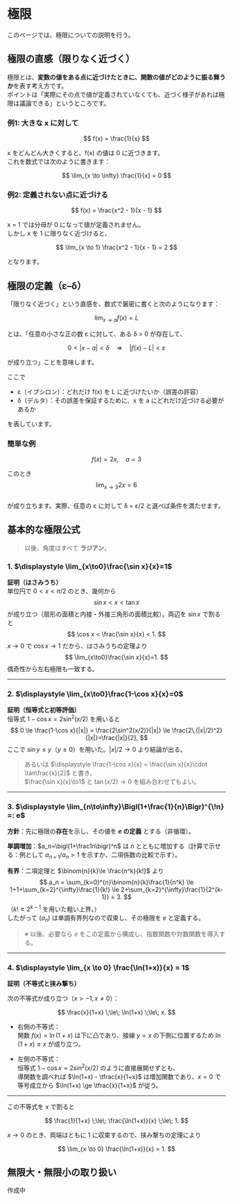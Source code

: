 # 極限

このページでは、極限についての説明を行う。

## 極限の直感（限りなく近づく）

極限とは、**変数の値をある点に近づけたときに、関数の値がどのように振る舞うか**を表す考え方です。  
ポイントは「実際にその点で値が定義されていなくても、近づく様子があれば極限は議論できる」というところです。

### 例1: 大きな x に対して
$$
f(x) = \frac{1}{x}
$$

x をどんどん大きくすると、f(x) の値は 0 に近づきます。  
これを数式では次のように書きます：

$$
\lim_{x \to \infty} \frac{1}{x} = 0
$$

### 例2: 定義されない点に近づける
$$
f(x) = \frac{x^2 - 1}{x - 1}
$$

x = 1 では分母が 0 になって値が定義されません。  
しかし x を 1 に限りなく近づけると、

$$
\lim_{x \to 1} \frac{x^2 - 1}{x - 1} = 2
$$

となります。

## 極限の定義（ε–δ）

「限りなく近づく」という直感を、数式で厳密に書くと次のようになります：

$$
\lim_{x \to a} f(x) = L
$$

とは、「任意の小さな正の数 ε に対して、ある δ > 0 が存在して、

$$
0 < |x - a| < \delta \quad \Rightarrow \quad |f(x) - L| < \varepsilon
$$

が成り立つ」ことを意味します。

ここで  
- ε（イプシロン）：どれだけ f(x) を L に近づけたいか（誤差の許容）  
- δ（デルタ）：その誤差を保証するために、x を a にどれだけ近づける必要があるか  

を表しています。

### 簡単な例
$$
f(x) = 2x, \quad a = 3
$$

このとき  
$$
\lim_{x \to 3} 2x = 6
$$  
が成り立ちます。実際、任意の ε に対して δ = ε/2 と選べば条件を満たせます。

## 基本的な極限公式

> 以後、角度はすべて **ラジアン**。

### 1. $\displaystyle \lim_{x\to0}\frac{\sin x}{x}=1$

**証明（はさみうち）**  
単位円で $0<x<\pi/2$ のとき、幾何から
$$
\sin x < x < \tan x
$$
が成り立つ（扇形の面積と内接・外接三角形の面積比較）。両辺を $\sin x$ で割ると
$$
\cos x < \frac{\sin x}{x} < 1.
$$
$x\to0$ で $\cos x\to1$ だから、はさみうちの定理より
$$
\lim_{x\to0}\frac{\sin x}{x}=1.
$$
偶奇性から左右極限も一致する。

---

### 2. $\displaystyle \lim_{x\to0}\frac{1-\cos x}{x}=0$

**証明（恒等式と初等評価）**  
恒等式 $1-\cos x=2\sin^2(x/2)$ を用いると
$$
0 \le \frac{1-\cos x}{|x|}
= \frac{2\sin^2(x/2)}{|x|}
\le \frac{2\,(|x|/2)^2}{|x|}=\frac{|x|}{2},
$$
ここで $\sin y\le y$（$y\ge0$）を用いた。$|x|/2\to0$ より結論が出る。

> あるいは $\displaystyle \frac{1-\cos x}{x} = \frac{\sin x}{x}\cdot \tan\frac{x}{2}$ と書き、  
> $\frac{\sin x}{x}\to1$ と $\tan(x/2)\to0$ を組み合わせてもよい。

---

### 3. $\displaystyle \lim_{n\to\infty}\Bigl(1+\frac{1}{n}\Bigr)^{\!n} =: e$

**方針**：先に極限の**存在**を示し、その値を **$e$ の定義** とする（非循環）。

**単調増加**：$a_n=\bigl(1+\frac1n\bigr)^n$ は $n$ とともに増加する（計算で示せる：例として
$a_{n+1}/a_n > 1$ を示すか、二項係数の比較で示す）。

**有界**：二項定理と $\binom{n}{k}\le \frac{n^k}{k!}$ より
$$
a_n
= \sum_{k=0}^{n}\binom{n}{k}\frac{1}{n^k}
\le 1+1+\sum_{k=2}^{\infty}\frac{1}{k!}
\le 2+\sum_{k=2}^{\infty}\frac{1}{2^{k-1}}
= 3.
$$
（$k!\ge 2^{k-1}$ を用いた粗い上界。）  
したがって $(a_n)$ は単調有界列なので収束し、その極限を $e$ と定義する。

> ※ 以後、必要なら $e$ をこの定義から構成し、指数関数や対数関数を導入する。

---

### 4. $\displaystyle \lim_{x \to 0} \frac{\ln(1+x)}{x} = 1$

**証明（不等式と挟み撃ち）**

次の不等式が成り立つ（$x > -1,\, x \neq 0$）：

$$
\frac{x}{1+x} \;\le\; \ln(1+x) \;\le\; x.
$$

- 右側の不等式：  
  関数 $f(x) = \ln(1+x)$ は下に凸であり、接線 $y=x$ の下側に位置するため $\ln(1+x) \le x$ が成り立つ。

- 左側の不等式：  
  恒等式 $1-\cos x = 2\sin^2(x/2)$ のように直接展開せずとも、  
  導関数を調べれば $\ln(1+x) - \tfrac{x}{1+x}$ は増加関数であり、$x=0$ で等号成立から $\ln(1+x) \ge \tfrac{x}{1+x}$ が従う。

---

この不等式を $x$ で割ると

$$
\frac{1}{1+x} \;\le\; \frac{\ln(1+x)}{x} \;\le\; 1.
$$

$x \to 0$ のとき、両端はともに $1$ に収束するので、挟み撃ちの定理により

$$
\lim_{x \to 0} \frac{\ln(1+x)}{x} = 1.
$$

## 無限大・無限小の取り扱い

作成中

